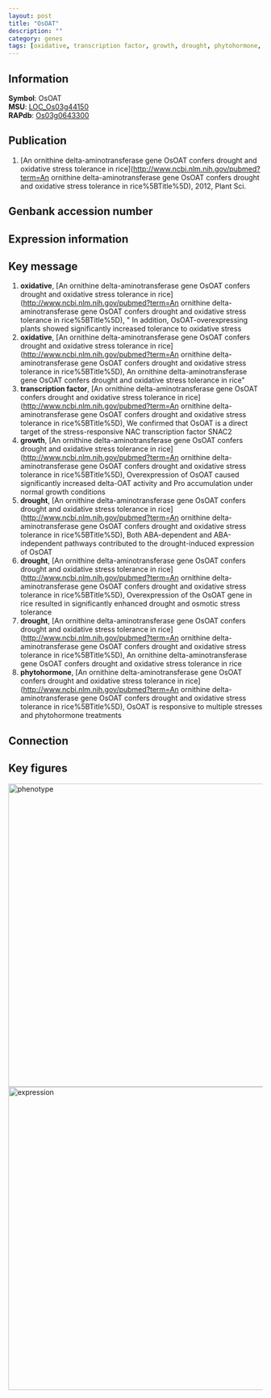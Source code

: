 ```yaml
---
layout: post
title: "OsOAT"
description: ""
category: genes
tags: [oxidative, transcription factor, growth, drought, phytohormone, Gene]
---
```


## Information
__Symbol__: OsOAT  
__MSU__: [LOC_Os03g44150](http://rice.plantbiology.msu.edu/cgi-bin/ORF_infopage.cgi?orf=LOC_Os03g44150)  
__RAPdb__: [Os03g0643300](http://rapdb.dna.affrc.go.jp/viewer/gbrowse_details/irgsp1?name=Os03g0643300)  

## Publication
1. [An ornithine delta-aminotransferase gene OsOAT confers drought and oxidative stress tolerance in rice](http://www.ncbi.nlm.nih.gov/pubmed?term=An ornithine delta-aminotransferase gene OsOAT confers drought and oxidative stress tolerance in rice%5BTitle%5D), 2012, Plant Sci.

## Genbank accession number

## Expression information

## Key message
1. __oxidative__, [An ornithine delta-aminotransferase gene OsOAT confers drought and oxidative stress tolerance in rice](http://www.ncbi.nlm.nih.gov/pubmed?term=An ornithine delta-aminotransferase gene OsOAT confers drought and oxidative stress tolerance in rice%5BTitle%5D), " In addition, OsOAT-overexpressing plants showed significantly increased tolerance to oxidative stress
2. __oxidative__, [An ornithine delta-aminotransferase gene OsOAT confers drought and oxidative stress tolerance in rice](http://www.ncbi.nlm.nih.gov/pubmed?term=An ornithine delta-aminotransferase gene OsOAT confers drought and oxidative stress tolerance in rice%5BTitle%5D), An ornithine delta-aminotransferase gene OsOAT confers drought and oxidative stress tolerance in rice"
3. __transcription factor__, [An ornithine delta-aminotransferase gene OsOAT confers drought and oxidative stress tolerance in rice](http://www.ncbi.nlm.nih.gov/pubmed?term=An ornithine delta-aminotransferase gene OsOAT confers drought and oxidative stress tolerance in rice%5BTitle%5D),  We confirmed that OsOAT is a direct target of the stress-responsive NAC transcription factor SNAC2
4. __growth__, [An ornithine delta-aminotransferase gene OsOAT confers drought and oxidative stress tolerance in rice](http://www.ncbi.nlm.nih.gov/pubmed?term=An ornithine delta-aminotransferase gene OsOAT confers drought and oxidative stress tolerance in rice%5BTitle%5D),  Overexpression of OsOAT caused significantly increased delta-OAT activity and Pro accumulation under normal growth conditions
5. __drought__, [An ornithine delta-aminotransferase gene OsOAT confers drought and oxidative stress tolerance in rice](http://www.ncbi.nlm.nih.gov/pubmed?term=An ornithine delta-aminotransferase gene OsOAT confers drought and oxidative stress tolerance in rice%5BTitle%5D),  Both ABA-dependent and ABA-independent pathways contributed to the drought-induced expression of OsOAT
6. __drought__, [An ornithine delta-aminotransferase gene OsOAT confers drought and oxidative stress tolerance in rice](http://www.ncbi.nlm.nih.gov/pubmed?term=An ornithine delta-aminotransferase gene OsOAT confers drought and oxidative stress tolerance in rice%5BTitle%5D),  Overexpression of the OsOAT gene in rice resulted in significantly enhanced drought and osmotic stress tolerance
7. __drought__, [An ornithine delta-aminotransferase gene OsOAT confers drought and oxidative stress tolerance in rice](http://www.ncbi.nlm.nih.gov/pubmed?term=An ornithine delta-aminotransferase gene OsOAT confers drought and oxidative stress tolerance in rice%5BTitle%5D), An ornithine delta-aminotransferase gene OsOAT confers drought and oxidative stress tolerance in rice
8. __phytohormone__, [An ornithine delta-aminotransferase gene OsOAT confers drought and oxidative stress tolerance in rice](http://www.ncbi.nlm.nih.gov/pubmed?term=An ornithine delta-aminotransferase gene OsOAT confers drought and oxidative stress tolerance in rice%5BTitle%5D),  OsOAT is responsive to multiple stresses and phytohormone treatments

## Connection

## Key figures
<img src="http://ricencode.github.io/images/OsOAT.pheno.png" alt="phenotype"  style="width: 600px;"/>

<img src="http://ricencode.github.io/images/OsOAT.exp.png" alt="expression"  style="width: 600px;"/>


